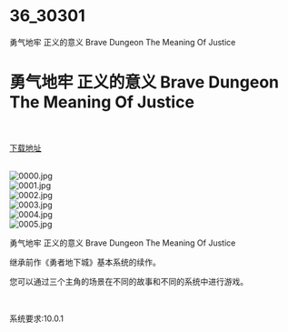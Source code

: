 # 36_30301
勇气地牢 正义的意义 Brave Dungeon The Meaning Of Justice
# 勇气地牢 正义的意义 Brave Dungeon The Meaning Of Justice
 <br/></br>
[下载地址](https://www.switch520.cc/article/30301 "下载地址")
<br/></br>

<p><img title="0000.jpg" src="https://www.switch520.cc/muke_img/2022_04_26_dfbd1c81d93b0.jpg" alt="0000.jpg"><br>
<img title="0001.jpg" src="https://www.switch520.cc/muke_img/2022_04_26_4c024186c962b.jpg" alt="0001.jpg"><br>
<img title="0002.jpg" src="https://www.switch520.cc/muke_img/2022_04_26_fe48e95e524ee.jpg" alt="0002.jpg"><br>
<img title="0003.jpg" src="https://www.switch520.cc/muke_img/2022_04_26_a8e30f932e9b9.jpg" alt="0003.jpg"><br>
<img title="0004.jpg" src="https://www.switch520.cc/muke_img/2022_04_26_e818140181622.jpg" alt="0004.jpg"><br>
<img title="0005.jpg" src="https://www.switch520.cc/muke_img/2022_04_26_9586c239dbf6a.jpg" alt="0005.jpg"></p>
<p>勇气地牢 正义的意义 Brave Dungeon The Meaning Of Justice</p>
<p>继承前作《勇者地下城》基本系统的续作。</p>
<p>您可以通过三个主角的场景在不同的故事和不同的系统中进行游戏。</p>
<p>&nbsp;</p>
<p>系统要求:10.0.1</p>




